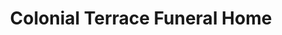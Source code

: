 ---
title: "Colonial Terrace Funeral Home"
url: /eldorado/colonial-terrace-funeral-home/
shop: funeral directors
---